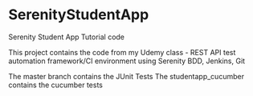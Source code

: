 # SerenityStudentApp
Serenity Student App Tutorial code

This project contains the code from my Udemy class -  REST API test automation framework/CI environment using Serenity BDD, Jenkins, Git

The master branch contains the JUnit Tests
The studentapp_cucumber contains the cucumber tests
